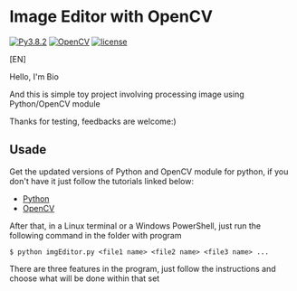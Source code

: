 # Image Editor with OpenCV
[![Py3.8.2](https://img.shields.io/badge/Python-3.8.2-blueviolet.svg)](https://docs.python.org/release/3.8.2/whatsnew/changelog.html#changelog)
[![OpenCV](https://img.shields.io/badge/openCV-4.3.0-blueviolet.svg)](https://opencv.org/opencv-4-3-0/)
[![license](https://img.shields.io/badge/license-MIT-blueviolet.svg)](https://github.com/biogui/simple-image-editor-with-openCV/blob/master/LICENSE)

[EN]

Hello, I'm Bio

And this is simple toy project involving processing image using Python/OpenCV module

Thanks for testing, feedbacks are welcome:)

## Usade
Get the updated versions of Python and OpenCV module for python, if you don't have it just follow the tutorials linked below:
* [Python](https://realpython.com/installing-python/)
* [OpenCV](https://pypi.org/project/opencv-python/)

After that, in a Linux terminal or a Windows PowerShell, just run the following command in the folder with program

`$ python imgEditor.py <file1 name> <file2 name> <file3 name> ...`

There are three features in the program, just follow the instructions and choose what will be done within that set